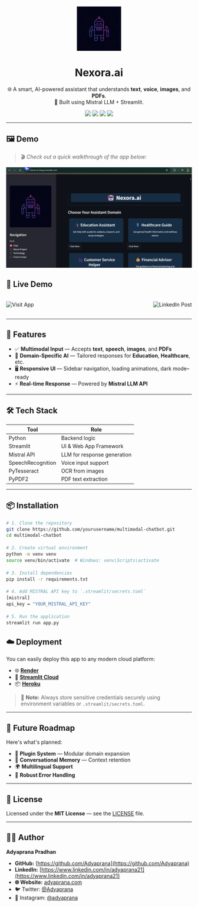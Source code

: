  <p align="center">
  <img src="assets\generated-icon.png" alt="Multimodal Chatbot Logo" width="120"/>
</p>

<h1 align="center">Nexora.ai</h1>

<p align="center">
  🌐 A smart, AI-powered assistant that understands <strong>text</strong>, <strong>voice</strong>, <strong>images</strong>, and <strong>PDFs</strong>.  
  <br />
  🤖 Built using Mistral LLM + Streamlit.
</p>

<p align="center">
  <a href="https://www.python.org/"><img src="https://img.shields.io/badge/python-3.10+-blue.svg"></a>
  <a href="https://streamlit.io/"><img src="https://img.shields.io/badge/built%20with-streamlit-orange"></a>
  <a href="https://opensource.org/licenses/MIT"><img src="https://img.shields.io/badge/license-MIT-green.svg"></a>
  <a href="https://linkedin.com/in/adyaprana21"><img src="https://img.shields.io/badge/connect-linkedin-blue"></a>
</p>

---

## 🖼️ Demo

> 🎬 *Check out a quick walkthrough of the app below:*

 <img src="assets\Home.png" width="600"/>

## 🚀 Live Demo

<div style="display: flex; justify-content: space-between; flex-wrap: wrap; align-items: center; gap: 2rem; padding: 1rem 0;">

  <a href="https://nexora-ai-2wcg.onrender.com" target="_blank" style="text-decoration: none;">
    <img src="https://img.shields.io/badge/%F0%9F%9A%80%20Visit%20App%20on%20Render-blue?style=for-the-badge" alt="Visit App">
  </a>
  <a href="https://www.linkedin.com/posts/adyaprana21_codecomplete-teamkiit-include-activity-7316729214173335552-V1v6" target="_blank" style="text-decoration: none;">
    <img src="https://img.shields.io/badge/%F0%9F%93%A2%20LinkedIn%20Post-0077b5?logo=linkedin&logoColor=white&style=for-the-badge" alt="LinkedIn Post">
  </a>

</div>




---

## 🚀 Features

- ✅ **Multimodal Input** — Accepts **text**, **speech**, **images**, and **PDFs**
- 🧠 **Domain-Specific AI** — Tailored responses for **Education**, **Healthcare**, etc.
- 🖥️ **Responsive UI** — Sidebar navigation, loading animations, dark mode–ready
- ⚡ **Real-time Response** — Powered by **Mistral LLM API**

---

## 🛠️ Tech Stack

| Tool         | Role                      |
|--------------|---------------------------|
| Python       | Backend logic             |
| Streamlit    | UI & Web App Framework    |
| Mistral API  | LLM for response generation |
| SpeechRecognition | Voice input support |
| PyTesseract  | OCR from images           |
| PyPDF2       | PDF text extraction       |

---

## 📦 Installation

```bash
# 1. Clone the repository
git clone https://github.com/yourusername/multimodal-chatbot.git
cd multimodal-chatbot

# 2. Create virtual environment
python -m venv venv
source venv/bin/activate  # Windows: venv\Scripts\activate

# 3. Install dependencies
pip install -r requirements.txt

# 4. Add MISTRAL API key to `.streamlit/secrets.toml`
[mistral]
api_key = "YOUR_MISTRAL_API_KEY"

# 5. Run the application
streamlit run app.py
```
## ☁️ Deployment

You can easily deploy this app to any modern cloud platform:

- 🌐 **[Render](https://render.com)**
- 🚀 **[Streamlit Cloud](https://streamlit.io/cloud)**
- 📦 **[Heroku](https://heroku.com)**

> 🔑 **Note:** Always store sensitive credentials securely using environment variables or `.streamlit/secrets.toml`.

---

## 🔮 Future Roadmap

Here's what's planned:

- 🧩 **Plugin System** — Modular domain expansion
- 💬 **Conversational Memory** — Context retention
- 🌍 **Multilingual Support**
- 🔐 **Robust Error Handling**

---

## 📄 License

Licensed under the **MIT License** — see the [LICENSE](./LICENSE) file.

---

## 👨‍💻 Author

**Adyaprana Pradhan**  
- **GitHub:** [https://github.com/Adyaprana](https://github.com/Adyaprana)  
- **LinkedIn:** [https://www.linkedin.com/in/adyaprana21](https://www.linkedin.com/in/adyaprana21)
- **🌐 Website:** [adyaprana.com](https://www.adyaprana.com)  
- 🐦 Twitter: [@Adyaprana](https://x.com/Adyaprana21)
- 📸 Instagram: [@adyaprana](https://www.instagram.com/tensor_photos/)

